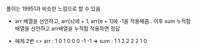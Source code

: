 풀이는 19951과 비슷한 느낌으로 할 수 있음

- arr 배열을 선언하고, arr[s]에 + 1, arr[e + 1]에 -1을 적용해줌.. 이후 sum 누적합 배열을 선언하고
arr배열을 누적합 적용하면 정답

- 예제 2번
=> arr : 1 0 1 0 0 0 -1 -1
=> sum : 1 1 2 2 2 2 1 0

